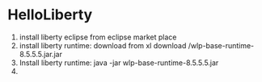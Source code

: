 # HelloLiberty


1. install  liberty eclipse from eclipse market place
2. install liberty runtime: download from xl download /wlp-base-runtime-8.5.5.5.jar.jar
3. Install liberty runtime: java -jar wlp-base-runtime-8.5.5.5.jar
4. 
